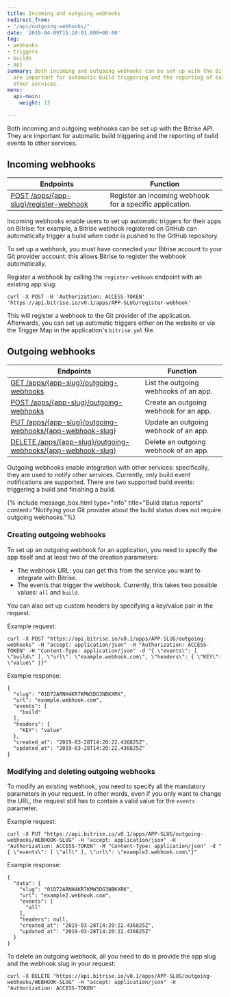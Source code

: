 ```yaml
---
title: Incoming and outgoing webhooks
redirect_from:
- "/api/outgoing-webhooks/"
date: '2019-04-09T15:10:01.000+00:00'
tag:
- webhooks
- triggers
- builds
- api
summary: Both incoming and outgoing webhooks can be set up with the Bitrise API. They
  are important for automatic build triggering and the reporting of build events to
  other services.
menu:
  api-main:
    weight: 13

---
```

Both incoming and outgoing webhooks can be set up with the Bitrise API. They are important for automatic build triggering and the reporting of build events to other services.

## Incoming webhooks

| Endpoints | Function |
| --- | --- |
| [POST /apps/{app-slug}/register-webhook](https://api-docs.bitrise.io/#/app-setup/app-webhook-create) | Register an incoming webhook for a specific application. |

Incoming webhooks enable users to set up automatic triggers for their apps on Bitrise: for example, a Bitrise webhook registered on GitHub can automatically trigger a build when code is pushed to the GitHub repository.

To set up a webhook, you must have connected your Bitrise account to your Git provider account: this allows Bitrise to register the webhook automatically.

Register a webhook by calling the `register-webhook` endpoint with an existing app slug:

    curl -X POST -H 'Authorization: ACCESS-TOKEN' 'https://api.bitrise.io/v0.1/apps/APP-SLUG/register-webhook'

This will register a webhook to the Git provider of the application. Afterwards, you can set up automatic triggers either on the website or via the Trigger Map in the application's `bitrise.yml` file.

## Outgoing webhooks

| Endpoints | Function |
| --- | --- |
| [GET /apps/{app-slug}/outgoing-webhooks](https://api-docs.bitrise.io/#/outgoing-webhook/outgoing-webhook-list) | List the outgoing webhooks of an app. |
| [POST /apps/{app-slug}/outgoing-webhooks](https://api-docs.bitrise.io/#/outgoing-webhook/outgoing-webhook-create) | Create an outgoing webhook for an app. |
| [PUT /apps/{app-slug}/outgoing-webhooks/{app-webhook-slug}](https://api-docs.bitrise.io/#/outgoing-webhook/outgoing-webhook-update) | Update an outgoing webhook of an app. |
| [DELETE /apps/{app-slug}/outgoing-webhooks/{app-webhook-slug}](https://api-docs.bitrise.io/#/outgoing-webhook/outgoing-webhook-delete) | Delete an outgoing webhook of an app. |

Outgoing webhooks enable integration with other services: specifically, they are used to notify other services. Currently, only build event notifications are supported. There are two supported build events: triggering a build and finishing a build.

{% include message_box.html type="info" title="Build status reports" content="Notifying your Git provider about the build status does not require outgoing webhooks."%}

### Creating outgoing webhooks

To set up an outgoing webhook for an application, you need to specify the app itself and at least two of the creation parameters:

* The webhook URL: you can get this from the service you want to integrate with Bitrise.
* The events that trigger the webhook. Currently, this takes two possible values: `all` and `build`.

You can also set up custom headers by specifying a key/value pair in the request.

Example request:

    curl -X POST "https://api.bitrise.io/v0.1/apps/APP-SLUG/outgoing-webhooks" -H "accept: application/json" -H "Authorization: ACCESS-TOKEN" -H "Content-Type: application/json" -d "{ \"events\": [ \"build\" ], \"url\": \"example.webhook.com\", \"headers\": { \"KEY\": \"value\" }}"

Example response:

    {
      "slug": "01D72ARNH4KR7KMW3DG3NBKXRK",
      "url": "example.webhook.com",
      "events": [
        "build"
      ],
      "headers": {
        "KEY": "value"
      },
      "created_at": "2019-03-28T14:20:22.436825Z",
      "updated_at": "2019-03-28T14:20:22.436825Z"
    }

### Modifying and deleting outgoing webhooks

To modify an existing webhook, you need to specify all the mandatory parameters in your request. In other words, even if you only want to change the URL, the request still has to contain a valid value for the `events` parameter.

Example request:

    curl -X PUT "https://api.bitrise.io/v0.1/apps/APP-SLUG/outgoing-webhooks/WEBHOOK-SLUG" -H "accept: application/json" -H "Authorization: ACCESS-TOKEN" -H "Content-Type: application/json" -d "{ \"events\": [ \"all\" ], \"url\": \"example2.webhook.com\"}"

Example response:

    {
      "data": {
        "slug": "01D72ARNH4KR7KMW3DG3NBKXRK",
        "url": "example2.webhook.com",
        "events": [
          "all"
        ],
        "headers": null,
        "created_at": "2019-03-28T14:20:22.436825Z",
        "updated_at": "2019-03-28T14:20:22.436825Z"
      }
    }

To delete an outgoing webhook, all you need to do is provide the app slug and the webhook slug in your request:

    curl -X DELETE "https://api.bitrise.io/v0.1/apps/APP-SLUG/outgoing-webhooks/WEBHOOK-SLUG" -H "accept: application/json" -H "Authorization: ACCESS-TOKEN"